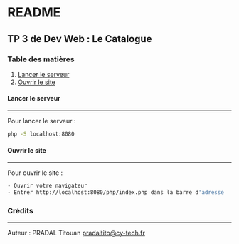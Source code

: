 # README
## TP 3 de Dev Web : Le Catalogue
### Table des matières
1. [Lancer le serveur](#serveur)
2. [Ouvrir le site](#site)

#### Lancer le serveur
***
Pour lancer le serveur :
```sh   
php -S localhost:8080
```

#### Ouvrir le site
***
Pour ouvrir le site :
```sh
- Ouvrir votre navigateur 
- Entrer http://localhost:8080/php/index.php dans la barre d'adresse
```

### Crédits
***
Auteur : PRADAL Titouan <pradaltito@cy-tech.fr>